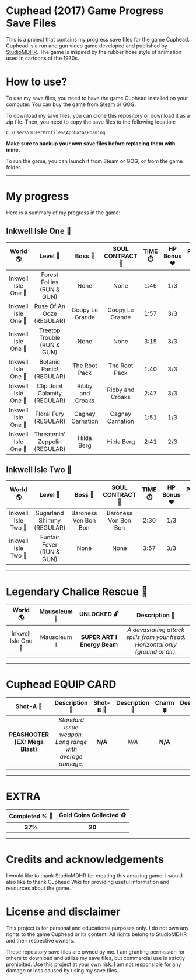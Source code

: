 # Cuphead (2017) Game Progress Save Files
This is a project that contains my progress save files for the game Cuphead. Cuphead is a run and gun video game developed and published by <a href="https://studiomdhr.com" target="_blank" rel="noopener noreferrer">StudioMDHR</a>. The game is inspired by the rubber hose style of animation used in cartoons of the 1930s.

# How to use?
To use my save files, you need to have the game Cuphead installed on your computer. You can buy the game from <a href="https://store.steampowered.com/app/268910/Cuphead" target="_blank" rel="noopener noreferrer">Steam</a> or <a href="https://www.gog.com/game/cuphead" target="_blank" rel="noopener noreferrer">GOG</a>.

To download my save files, you can clone this repository or download it as a zip file. Then, you need to copy the save files to the following location:

```C:\Users\%UserProfile%\AppData\Roaming```

**Make sure to backup your own save files before replacing them with mine.**

To run the game, you can launch it from Steam or GOG, or from the game folder.

---
# My progress

Here is a summary of my progress in the game:

## Inkwell Isle One 🌳
| World 🌎 		        | Level 🏁 				            | Boss 👹 		            | SOUL CONTRACT 📜 	            | TIME ⏱️ | HP Bonus ❤️ | Parry ✋ | Super Meter 💨 | Gold Coins 🪙 | Skill Level 🌟 | GRADE 🏆 |
|:---------------------:|:---------------------------------:|:-------------------------:|:-----------------------------:|:------:|:----------:|:---------:|:--------------:|:------------:|:-------------:|:--------:|
| Inkwell Isle One 🌳 	| Forest Follies (RUN & GUN) 	    | None 			            | None 			                | 1:46   | 1/3        | 3/3       | None           | 5/5          | ⭐⭐           | A-       |
| Inkwell Isle One 🌳 	| Ruse Of An Ooze (REGULAR) 	    | Goopy Le Grande 	        | Goopy Le Grande 	            | 1:57   | 3/3        | 3/3       | 6/6            | None         | ⭐⭐           | A+       |
| Inkwell Isle One 🌳	| Treetop Trouble (RUN & GUN) 	    | None					    | None					        | 3:15   | 3/3        | 3/3       | None           | 5/5          | ⭐⭐           | A-        |
| Inkwell Isle One 🌳 	| Botanic Panic! (REGULAR) 		    | The Root Pack 	        | The Root Pack 	            | 1:40   | 3/3        | 3/3       | 6/6            | None         | ⭐⭐           | A+       |
| Inkwell Isle One 🌳	| Clip Joint Calamity (REGULAR)     | Ribby and Croaks		    | Ribby and Croaks              | 2:47   | 3/3        | 3/3       | 6/6            | None         | ⭐⭐           | A        |
| Inkwell Isle One 🌳	| Floral Fury (REGULAR) 		    | Cagney Carnation		    | Cagney Carnation		        | 1:51   | 1/3        | 2/3       | 6/6            | None         | ⭐⭐           | B        |
| Inkwell Isle One 🌳	| Threatenin' Zeppelin (REGULAR)    | Hilda Berg		        | Hilda Berg		            | 2:41   | 2/3        | 2/3       | 6/6            | None         | ⭐⭐           | B        
## Inkwell Isle Two 🎡
| World 🌎 		        | Level 🏁 				            | Boss 👹 		            | SOUL CONTRACT 📜 	            | TIME ⏱️ | HP Bonus ❤️ | Parry ✋ | Super Meter 💨 | Gold Coins 🪙 | Skill Level 🌟 | GRADE 🏆 |
| :--------------------:|:---------------------------------:|:-------------------------:|:-----------------------------:|:------:|:----------:|:---------:|:--------------:|:------------:|:-------------:|:--------:|
| Inkwell Isle Two 🎡 	| Sugarland Shimmy (REGULAR) 	    | Baroness Von Bon Bon      | Baroness Von Bon Bon 		    | 2:30   | 1/3 		  | 3/3		  | 5/6            | None         | ⭐⭐           | B        |
| Inkwell Isle Two 🎡 	| Funfair Fever (RUN & GUN) 	    | None                      | None 		                    | 3:57   | 3/3 		  | 3/3		  | None           | 5/5          | ⭐⭐           | B        |
---
# Legendary Chalice Rescue 🕍

| World 🌎 		        | Mausoleum 🕍 	 | UNLOCKED 🔓                   | Description 📝                                                                 |
|:---------------------:|:-------------:|:-----------------------------:|:------------------------------------------------------------------------------:|
| Inkwell Isle One 🌳 	| Mausoleum I 	| **SUPER ART I Energy Beam**   | *A devastating attack spills from your head. Horizontal only (ground or air).* |
---

# Cuphead EQUIP CARD

|Shot-A 🔫                              | Description 📝                                                               | Shot-B 🔫  | Description 📝     | Charm 🍀  | Description 📝   |
|:-------------------------------------:|:----------------------------------------------------------------------------:|:----------:|:------------------:|:--------:|:----------------:|
| **PEASHOOTER (EX: Mega Blast)**       | *Standard issue weapon. Long range with average damage.*                     | **N/A**    | *N/A*              | **N/A**  | *N/A*            |
---

# EXTRA
| **Completed % 💯** | Gold Coins Collected 🪙 |
|:------------------:|:----------------------:|
| **37%**            | **20**                 |

---
# Credits and acknowledgements
I would like to thank StudioMDHR for creating this amazing game. I would also like to thank Cuphead Wiki for providing useful information and resources about the game.

# License and disclaimer
This project is for personal and educational purposes only. I do not own any rights to the game Cuphead or its content. All rights belong to StudioMDHR and their respective owners.

These repository save files are owned by me. I am granting permission for others to download and utilize my save files, but commercial use is strictly prohibited.
Use this project at your own risk.
I am not responsible for any damage or loss caused by using my save files.